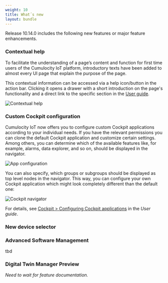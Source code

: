 ```yaml
---
weight: 10
title: What´s new
layout: bundle
---
```



Release 10.14.0 includes the following new features or major feature enhancements.

### Contextual help

To facilitate the understanding of a page’s content and function for first time users of the Cumulocity IoT platform, introductory texts have been added to almost every UI page that explain the purpose of the page.

This contextual information can be accessed via a help icon/button in the action bar. Clicking it opens a drawer with a short introduction on the page's functionality and a direct link to the specific section in the [User guide](https://cumulocity.com/guides/users-guide).

![Contextual help](/images/release-notes/contextual-help.png)

### Custom Cockpit configuration

Cumulocity IoT now offers you to configure custom Cockpit applications according to your individual needs. If you have the relevant permissions you can clone the default Cockpit application and customize certain settings. Among others, you can determine which of the available features like, for example, alarms, data explorer, and so on, should be displayed in the navigator.

![App configuration](/images/release-notes/cockpit-app-configuration.png)

You can also specify, which groups or subgroups should be displayed as top level nodes in the navigator. This way, you can configure your own Cockpit application which might look completely different than the default one:

![Cockpit navigator](/images/release-notes/cockpit-navigator.png)

For details, see [Cockpit > Configuring Cockpit applications](https://cumulocity.com/guides/10.14.0/users-guide/cockpit/#configuration) in the *User guide*.



### New device selector


### Advanced Software Management

tbd


### Digital Twin Manager Preview

*Need to wait for feature documentation.*
